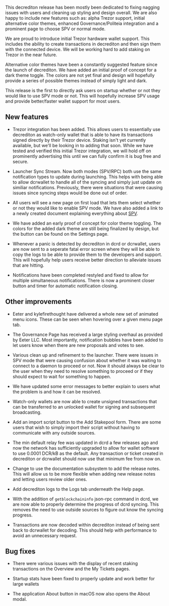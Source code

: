 This decrediton release has been mostly been dedicated to fixing nagging issues
with users and cleaning up styling and design overall.  We are also happy to
include new features such as: alpha Trezor support, initial alternative color themes,
enhanced Governance/Politeia integration and a prominent page to choose SPV or normal mode.

We are proud to introduce initial Trezor hardware wallet support.  This includes
the ability to create transactions in decrediton and then sign them with the
connected device.  We will be working hard to add staking on Trezor in the near
future.

Alternative color themes have been a constantly suggested feature since the
launch of decrediton. We have added an initial proof of concept for a dark theme
toggle.  The colors are not yet final and design will hopefully provide a series
of possible themes instead of simply light and dark.  

This release is the first to directly ask users on startup whether or not they 
would like to use SPV mode or not.  This will hopefully increase SPV usage and 
provide better/faster wallet support for most users.

## New features

  - Trezor integration has been added.  This allows users to essentially use 
  decrediton as watch-only wallet that is able to have its transactions signed
  directly by their Trezor device.  Staking isn't yet currently available, but
  we'll be looking in to adding that soon.  While we have tested and verified
  this initial Trezor integration, we will hold off on prominently advertising 
  this until we can fully confirm it is bug free and secure.  

  - Launcher Sync Stream.  Now both modes (SPV/RPC) both use the same notification
  types to update during launching.  This helps with being able to allow dcrwallet
  to handle all of the syncing and simply just update on similiar notifications.
  Previously, there were situations that were causing issues since syncing steps
  would be done out of order.

  - All users will see a new page on first load that lets them select whether or
  not they would like to enable SPV mode.  We have also added a link to a newly
  created document explaining everything about [SPV](https://docs.decred.org/wallets/spv).

  - We have added an early proof of concept for color theme toggling.  The colors
  for the added dark theme are still being finalized by design, but the button
  can be found on the Settings page.

  - Whenever a panic is detected by decrediton in dcrd or dcrwallet, users are now
  sent to a seperate fatal error screen where they will be able to copy the logs
  to be able to provide them to the developers and support.  This will hopefully
  help users receive better direction to alleviate issues that are hitting.

  - Notifications have been completed restyled and fixed to allow for multiple
  simultaneous notifications.  There is now a prominent closer button and timer
  for automatic notification closing. 

## Other improvements

  - Eeter and kylefirethought have delivered a whole new set of animated menu icons.
  These can be seen when hovering over a given menu page tab.  

  - The Governance Page has received a large styling overhaul as provided by Eeter
  LLC.  Most importantly, notification bubbles have been added to let users
  know when there are new proposals and votes to see.

  - Various clean up and refinement to the launcher.  There were issues in SPV mode
  that were causing confusion about whether it was waiting to connect to a
  daemon to proceed or not.  Now it should always be clear to the user when they
  need to resolve something to proceed or if they should expect to wait for
  something to happen.

  - We have updated some error messages to better explain to users what the
  problem is and how it can be resolved.

  - Watch-only wallets are now able to create unsigned transactions that can be
  transferred to an unlocked wallet for signing and subsequent broadcasting.

  - Add an import script button to the Add Stakepool form.  There are some users
  that wish to simply import their script without having to communicate with any
  outside sources.

  - The min default relay fee was updated in dcrd a few releases ago and now the
  network has sufficiently upgraded to allow for wallet software to use 0.0001
  DCR/kB as the default.  Any transaction or ticket created in decrediton or 
  dcrwallet should now use that minimum fee from now on.

  - Change to use the documentation subsystem to add the release notes.  This will
  allow us to be more flexible when adding new release notes and letting users
  review older ones.

  - Add decrediton logs to the Logs tab underneath the Help page.

  - With the addition of `getblockchaininfo` json-rpc command in dcrd, we are
  now able to properly determine the progress of dcrd syncing.  This removes the
  need to use outside sources to figure out know the syncing progress.

  - Transactions are now decoded within decrediton instead of being sent back to 
  dcrwallet for decoding.  This should help with performance to avoid an
  unnecessary request.

## Bug fixes

  - There were various issues with the display of recent staking transactions on
  the Overview and the My Tickets pages. 

  - Startup stats have been fixed to properly update and work better for large wallets 

  - The application About button in macOS now also opens the About modal.